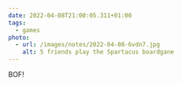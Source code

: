 ```yaml
---
date: 2022-04-08T21:00:05.311+01:00
tags:
  - games
photo:
  - url: /images/notes/2022-04-08-6vdn7.jpg
    alt: 5 friends play the Spartacus boardgane
---
```

BOF!
